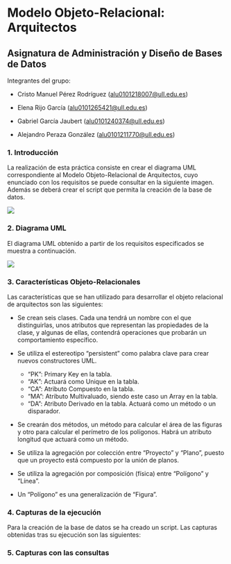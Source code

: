 # Modelo Objeto-Relacional: Arquitectos 
## Asignatura de Administración y Diseño de Bases de Datos

Integrantes del grupo:

- Cristo Manuel Pérez Rodríguez
(alu0101218007@ull.edu.es)

- Elena Rijo García
(alu0101265421@ull.edu.es)

- Gabriel García Jaubert
(alu0101240374@ull.edu.es)

- Alejandro Peraza González
(alu0101211770@ull.edu.es)

### 1. Introducción

La realización de esta práctica consiste en crear el diagrama UML correspondiente al Modelo Objeto-Relacional de Arquitectos, cuyo enunciado con los requisitos se puede consultar en la siguiente imagen. Además se deberá crear el script que permita la creación de la base de datos.

![](https://user-images.githubusercontent.com/72441071/150592299-4a4fb214-cbd1-41eb-94ee-eef50af52a3d.PNG)

### 2. Diagrama UML

El diagrama UML obtenido a partir de los requisitos especificados se muestra a continuación. 

![](https://user-images.githubusercontent.com/72441071/150592455-27e96f42-42fd-41bc-81a8-9fcc320658ba.png)

### 3. Características Objeto-Relacionales

Las características que se han utilizado para desarrollar el objeto relacional de arquitectos son las siguientes:

- Se crean seis clases. Cada una tendrá un nombre con el que distinguirlas, unos atributos que representan las propiedades de la clase, y algunas de ellas, contendrá operaciones que probarán un comportamiento específico.

- Se utiliza el estereotipo “persistent” como palabra clave para crear nuevos constructores UML.
  - “PK”: Primary Key en la tabla.
  - “AK”: Actuará como Unique en la tabla.
  - “CA”: Atributo Compuesto en la tabla.
  - “MA”: Atributo Multivaluado, siendo este caso un Array en la tabla.
  - “DA”: Atributo Derivado en la tabla. Actuará como un método o un disparador.

- Se crearán dos métodos, un método para calcular el área de las figuras y otro para calcular el perímetro de los polígonos. Habrá un atributo longitud que actuará como un método.

- Se utiliza la agregación  por colección entre “Proyecto” y “Plano”,  puesto que un proyecto está compuesto por la unión de planos.

- Se utiliza la agregación por composición (física) entre “Polígono” y “Línea”.

- Un “Polígono” es una generalización de “Figura”.


### 4. Capturas de la ejecución

Para la creación de la base de datos se ha creado un script. Las capturas obtenidas tras su ejecución son las siguientes: 

### 5. Capturas con las consultas


